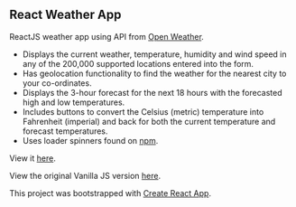 <h2>React Weather App</h2>
<p>ReactJS weather app using API from <a href="https://openweathermap.org/api">Open Weather</a>.</p>
<ul>
<li>Displays the current weather, temperature, humidity and wind speed in any of the 200,000 supported locations entered into the form.</li>
<li>Has geolocation functionality to find the weather for the nearest city to your co-ordinates.</li>
<li>Displays the 3-hour forecast for the next 18 hours with the forecasted high and low temperatures.</li>
<li>Includes buttons to convert the Celsius (metric) temperature into Fahrenheit (imperial) and back for both the current temperature and forecast temperatures.</li>
<li>Uses loader spinners found on <a href="https://www.npmjs.com/package/react-loader-spinner">npm</a>.</li>
</ul>
<p>View it <a href="https://km-react-weather.netlify.app/">here</a>.</p>
<p>View the original Vanilla JS version <a href="https://github.com/kayleighmonaghan/Vanilla-Weather-App">here</a>.</p>


This project was bootstrapped with [Create React App](https://github.com/facebook/create-react-app).
